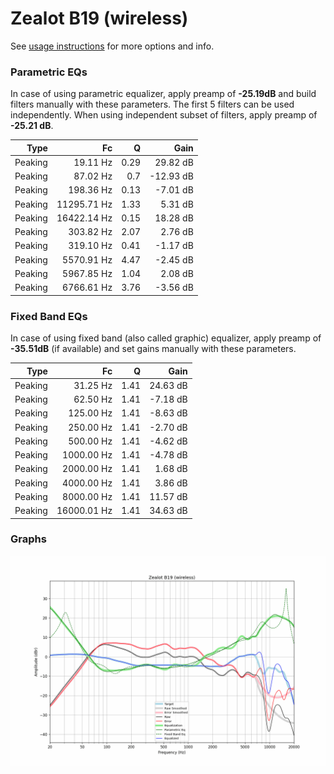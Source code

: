 # Zealot B19 (wireless)
See [usage instructions](https://github.com/jaakkopasanen/AutoEq#usage) for more options and info.

### Parametric EQs
In case of using parametric equalizer, apply preamp of **-25.19dB** and build filters manually
with these parameters. The first 5 filters can be used independently.
When using independent subset of filters, apply preamp of **-25.21 dB**.

| Type    | Fc          |    Q | Gain      |
|--------:|------------:|-----:|----------:|
| Peaking | 19.11 Hz    | 0.29 | 29.82 dB  |
| Peaking | 87.02 Hz    | 0.7  | -12.93 dB |
| Peaking | 198.36 Hz   | 0.13 | -7.01 dB  |
| Peaking | 11295.71 Hz | 1.33 | 5.31 dB   |
| Peaking | 16422.14 Hz | 0.15 | 18.28 dB  |
| Peaking | 303.82 Hz   | 2.07 | 2.76 dB   |
| Peaking | 319.10 Hz   | 0.41 | -1.17 dB  |
| Peaking | 5570.91 Hz  | 4.47 | -2.45 dB  |
| Peaking | 5967.85 Hz  | 1.04 | 2.08 dB   |
| Peaking | 6766.61 Hz  | 3.76 | -3.56 dB  |

### Fixed Band EQs
In case of using fixed band (also called graphic) equalizer, apply preamp of **-35.51dB**
(if available) and set gains manually with these parameters.

| Type    | Fc          |    Q | Gain     |
|--------:|------------:|-----:|---------:|
| Peaking | 31.25 Hz    | 1.41 | 24.63 dB |
| Peaking | 62.50 Hz    | 1.41 | -7.18 dB |
| Peaking | 125.00 Hz   | 1.41 | -8.63 dB |
| Peaking | 250.00 Hz   | 1.41 | -2.70 dB |
| Peaking | 500.00 Hz   | 1.41 | -4.62 dB |
| Peaking | 1000.00 Hz  | 1.41 | -4.78 dB |
| Peaking | 2000.00 Hz  | 1.41 | 1.68 dB  |
| Peaking | 4000.00 Hz  | 1.41 | 3.86 dB  |
| Peaking | 8000.00 Hz  | 1.41 | 11.57 dB |
| Peaking | 16000.01 Hz | 1.41 | 34.63 dB |

### Graphs
![](./Zealot%20B19%20(wireless).png)